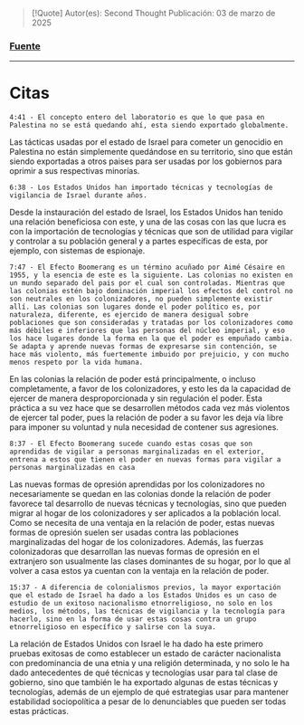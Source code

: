 >[!Quote]
>Autor(es): Second Thought
>Publicación: 03 de marzo de 2025
### [Fuente](https://www.youtube.com/watch?v=k17q7hdVsTA)
---
# Citas

	4:41 - El concepto entero del laboratorio es que lo que pasa en Palestina no se está quedando ahí, esta siendo exportado globalmente.

Las tácticas usadas por el estado de Israel para cometer un genocidio en Palestina no están simplemente quedándose en su territorio, sino que están siendo exportadas a otros paises para ser usadas por los gobiernos para oprimir a sus respectivas minorías.

	6:38 - Los Estados Unidos han importado técnicas y tecnologías de vigilancia de Israel durante años.

Desde la instauración del estado de Israel, los Estados Unidos han tenido una relación beneficiosa con este, y una de las cosas con las que lucra es con la importación de tecnologías y técnicas que son de utilidad para vigilar y controlar a su población general y a partes específicas de esta, por ejemplo, con sistemas de espionaje.

	7:47 - El Efecto Boomerang es un término acuñado por Aimé Césaire en 1955, y la esencia de este es la siguiente. Las colonias no existen en un mundo separado del pais por el cual son controladas. Mientras que las colonias estén bajo dominación imperial los efectos del control no son neutrales en los colonizadores, no pueden simplemente existir allí. Las colonias son lugares donde el poder político es, por naturaleza, diferente, es ejercido de manera desigual sobre poblaciones que son consideradas y tratadas por los colonizadores como más débiles e inferiores que las personas del núcleo imperial, y eso los hace lugares donde la forma en la que el poder es empuñado cambia. Se adapta y aprende nuevas formas de expresarse sin contención, se hace más violento, más fuertemente imbuido por prejuicio, y con mucho menos respeto por la vida humana.

En las colonias la relación de poder está principalmente, o incluso completamente, a favor de los colonizadores, y esto les da la capacidad de ejercer de manera desproporcionada y sin regulación el poder. Esta práctica a su vez hace que se desarrollen métodos cada vez más violentos de ejercer tal poder, pues la relación de poder a su favor les deja vía libre para imponer su voluntad y nula necesidad de contener sus agresiones.

	8:37 - El Efecto Boomerang sucede cuando estas cosas que son aprendidas de vigilar a personas marginalizadas en el exterior, entrena a estos que tienen el poder en nuevas formas para vigilar a personas marginalizadas en casa

Las nuevas formas de opresión aprendidas por los colonizadores no necesariamente se quedan en las colonias donde la relación de poder favorece tal desarrollo de nuevas técnicas y tecnologías, sino que pueden migrar al hogar de los colonizadores y ser aplicados a la población local. Como se necesita de una ventaja en la relación de poder, estas nuevas formas de opresión suelen ser usadas contra las poblaciones marginalizadas del hogar de los colonizadores.
Además, las fuerzas colonizadoras que desarrollan las nuevas formas de opresión en el extranjero son usualmente las clases dominantes de su hogar, por lo que al volver a casa estos ya cuentan con la ventaja en la relación de poder.

	15:37 - A diferencia de colonialismos previos, la mayor exportación que el estado de Israel ha dado a los Estados Unidos es un caso de estudio de un exitoso nacionalismo etnorreligioso, no solo en los medios, los métodos, las técnicas de vigilancia y la tecnología para hacerlo, sino en la forma de usar estas cosas contra un grupo etnorreligioso en específico y salirse con la suya.

La relación de Estados Unidos con Israel le ha dado ha este primero pruebas exitosas de como establecer un estado de carácter nacionalista con predominancia de una etnia y una religión determinada, y no solo le ha dado antecedentes de qué técnicas y tecnologías usar para tal clase de gobierno, sino que también le ha exportado algunas de estas técnicas y tecnologías, además de un ejemplo de qué estrategias usar para mantener estabilidad sociopolítica a pesar de lo denunciables que pueden ser todas estas prácticas.